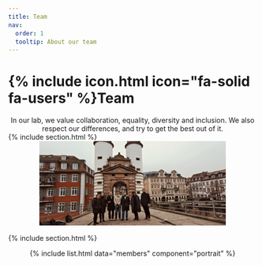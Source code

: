 ```yaml
---
title: Team
nav:
  order: 1
  tooltip: About our team
---
```


# {% include icon.html icon="fa-solid fa-users" %}Team
<div style="text-align: center;">
  In our lab, we value collaboration, equality, diversity and inclusion. We also respect our differences, and try to get the best out of it.
</div>
{% include section.html %}
<div style="text-align: center;">
  <img src="../images/new_visitor_image.jpg" alt="team photo" style="width: 75%; height: auto;"/>
</div>

{% include section.html %}

<div style="display: flex; flex-wrap: wrap; gap: 20px; justify-content: center;">
  {% include list.html data="members" component="portrait" %}
</div>
